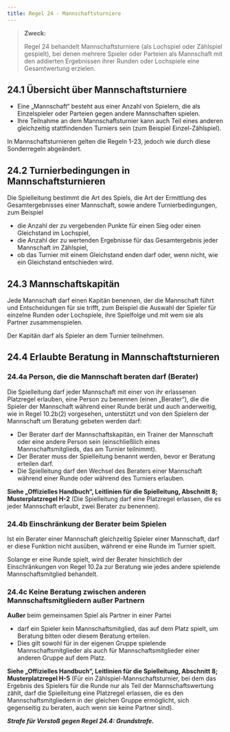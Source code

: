 ```yaml
---
title: Regel 24 - Mannschaftsturniere
---
```


> **Zweck:**
>
> Regel 24 behandelt Mannschaftsturniere (als Lochspiel oder Zählspiel gespielt), bei denen mehrere Spieler oder Parteien als Mannschaft mit den addierten Ergebnissen ihrer Runden oder Lochspiele eine Gesamtwertung erzielen.

## 24.1 Übersicht über Mannschaftsturniere

- Eine „Mannschaft“ besteht aus einer Anzahl von Spielern, die als Einzelspieler oder Parteien gegen andere Mannschaften spielen.
- Ihre Teilnahme an dem Mannschaftsturnier kann auch Teil eines anderen gleichzeitig stattfindenden Turniers sein (zum Beispiel Einzel-Zählspiel).

In Mannschaftsturnieren gelten die Regeln 1-23, jedoch wie durch diese Sonderregeln abgeändert.

## 24.2 Turnierbedingungen in Mannschaftsturnieren

Die Spielleitung bestimmt die Art des Spiels, die Art der Ermittlung des Gesamtergebnisses einer Mannschaft, sowie andere Turnierbedingungen, zum Beispiel

- die Anzahl der zu vergebenden Punkte für einen Sieg oder einen Gleichstand im Lochspiel,
- die Anzahl der zu wertenden Ergebnisse für das Gesamtergebnis jeder Mannschaft im Zählspiel,
- ob das Turnier mit einem Gleichstand enden darf oder, wenn nicht, wie ein Gleichstand entschieden wird.

## 24.3 Mannschaftskapitän

Jede Mannschaft darf einen Kapitän benennen, der die Mannschaft führt und Entscheidungen für sie trifft, zum Beispiel die Auswahl der Spieler für einzelne Runden oder Lochspiele, ihre Spielfolge und mit wem sie als Partner zusammenspielen.

Der Kapitän darf als Spieler an dem Turnier teilnehmen.

## 24.4 Erlaubte Beratung in Mannschaftsturnieren

### 24.4a Person, die die Mannschaft beraten darf (Berater)

Die Spielleitung darf jeder Mannschaft mit einer von ihr erlassenen Platzregel erlauben, eine Person zu benennen (einen „Berater“), die die Spieler der Mannschaft während einer Runde berät und auch anderweitig, wie in Regel 10.2b(2) vorgesehen, unterstützt und von den Spielern der Mannschaft um Beratung gebeten werden darf:

- Der Berater darf der Mannschaftskapitän, ein Trainer der Mannschaft oder eine andere Person sein (einschließlich eines Mannschaftsmitglieds, das am Turnier teilnimmt).
- Der Berater muss der Spielleitung benannt werden, bevor er Beratung erteilen darf.
- Die Spielleitung darf den Wechsel des Beraters einer Mannschaft während einer Runde oder während des Turniers erlauben.

**Siehe „Offizielles Handbuch“, Leitlinien für die Spielleitung, Abschnitt 8; Musterplatzregel H-2** (Die Spielleitung darf eine Platzregel erlassen, die es jeder Mannschaft erlaubt, zwei Berater zu benennen).

### 24.4b Einschränkung der Berater beim Spielen

Ist ein Berater einer Mannschaft gleichzeitig Spieler einer Mannschaft, darf er diese Funktion nicht ausüben, während er eine Runde im Turnier spielt.

Solange er eine Runde spielt, wird der Berater hinsichtlich der Einschränkungen von Regel 10.2a zur Beratung wie jedes andere spielende Mannschaftsmitglied behandelt.

### 24.4c Keine Beratung zwischen anderen Mannschaftsmitgliedern außer Partnern

**Außer** beim gemeinsamen Spiel als Partner in einer Partei

- darf ein Spieler kein Mannschaftsmitglied, das auf dem Platz spielt, um Beratung bitten oder diesem Beratung erteilen.
- Dies gilt sowohl für in der eigenen Gruppe spielende Mannschaftsmitglieder als auch für Mannschaftsmitglieder einer anderen Gruppe auf dem Platz.

**Siehe „Offizielles Handbuch“, Leitlinien für die Spielleitung, Abschnitt 8; Musterplatzregel H-5** (Für ein Zählspiel-Mannschaftsturnier, bei dem das Ergebnis des Spielers für die Runde nur als Teil der Mannschaftswertung zählt, darf die Spielleitung eine Platzregel erlassen, die es den Mannschaftsmitgliedern in der gleichen Gruppe ermöglicht, sich gegenseitig zu beraten, auch wenn sie keine Partner sind).

**_Strafe für Verstoß gegen Regel 24.4: Grundstrafe._**
